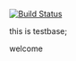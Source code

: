 [![Build Status](https://travis-ci.org/volunteercomputing/test.svg)](https://travis-ci.org/volunteercomputing/test)

this is testbase;

welcome
